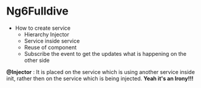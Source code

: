 # Ng6Fulldive

* How to create service
    * Hierarchy Injector
    * Service inside service
    * Reuse of component 
    * Subscribe the event to get the updates what is happening on the other side

__@Injector__ : It is placed on the service which is using another service inside 
init, rather then on the service which is being injected. 
__Yeah it's an Irony!!!__ 

